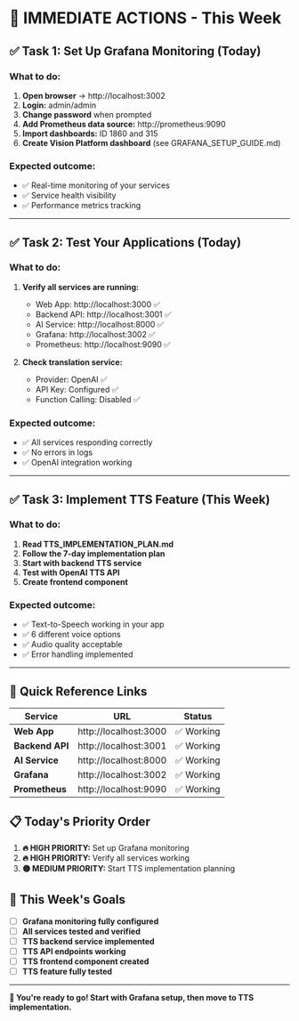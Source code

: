 # 🚀 **IMMEDIATE ACTIONS - This Week**

## ✅ **Task 1: Set Up Grafana Monitoring (Today)**

### **What to do:**
1. **Open browser** → http://localhost:3002
2. **Login:** admin/admin
3. **Change password** when prompted
4. **Add Prometheus data source:** http://prometheus:9090
5. **Import dashboards:** ID 1860 and 315
6. **Create Vision Platform dashboard** (see GRAFANA_SETUP_GUIDE.md)

### **Expected outcome:**
- ✅ Real-time monitoring of your services
- ✅ Service health visibility
- ✅ Performance metrics tracking

---

## ✅ **Task 2: Test Your Applications (Today)**

### **What to do:**
1. **Verify all services are running:**
   - Web App: http://localhost:3000 ✅
   - Backend API: http://localhost:3001 ✅
   - AI Service: http://localhost:8000 ✅
   - Grafana: http://localhost:3002 ✅
   - Prometheus: http://localhost:9090 ✅

2. **Check translation service:**
   - Provider: OpenAI ✅
   - API Key: Configured ✅
   - Function Calling: Disabled ✅

### **Expected outcome:**
- ✅ All services responding correctly
- ✅ No errors in logs
- ✅ OpenAI integration working

---

## ✅ **Task 3: Implement TTS Feature (This Week)**

### **What to do:**
1. **Read TTS_IMPLEMENTATION_PLAN.md**
2. **Follow the 7-day implementation plan**
3. **Start with backend TTS service**
4. **Test with OpenAI TTS API**
5. **Create frontend component**

### **Expected outcome:**
- ✅ Text-to-Speech working in your app
- ✅ 6 different voice options
- ✅ Audio quality acceptable
- ✅ Error handling implemented

---

## 🔗 **Quick Reference Links**

| Service | URL | Status |
|---------|-----|---------|
| **Web App** | http://localhost:3000 | ✅ Working |
| **Backend API** | http://localhost:3001 | ✅ Working |
| **AI Service** | http://localhost:8000 | ✅ Working |
| **Grafana** | http://localhost:3002 | ✅ Working |
| **Prometheus** | http://localhost:9090 | ✅ Working |

## 📋 **Today's Priority Order**

1. **🔥 HIGH PRIORITY:** Set up Grafana monitoring
2. **🔥 HIGH PRIORITY:** Verify all services working
3. **🟡 MEDIUM PRIORITY:** Start TTS implementation planning

## 🎯 **This Week's Goals**

- [ ] **Grafana monitoring fully configured**
- [ ] **All services tested and verified**
- [ ] **TTS backend service implemented**
- [ ] **TTS API endpoints working**
- [ ] **TTS frontend component created**
- [ ] **TTS feature fully tested**

---

**🚀 You're ready to go! Start with Grafana setup, then move to TTS implementation.**

